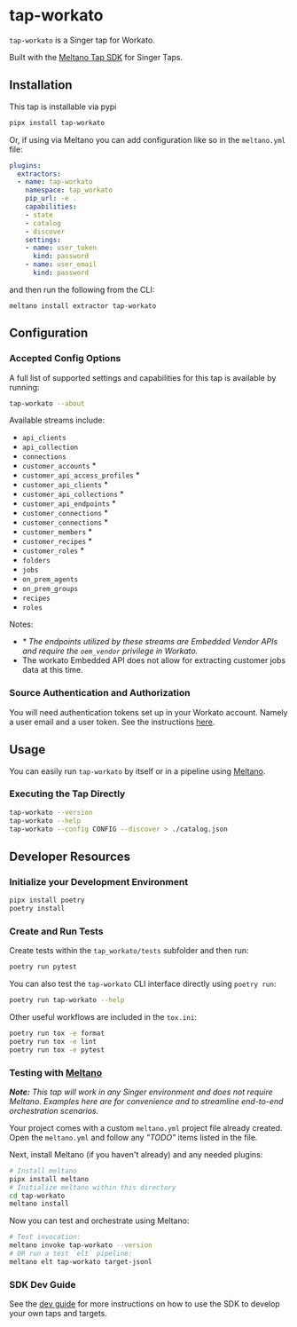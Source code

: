 # tap-workato

`tap-workato` is a Singer tap for Workato.

Built with the [Meltano Tap SDK](https://sdk.meltano.com) for Singer Taps.

## Installation
This tap is installable via pypi

```bash
pipx install tap-workato
```

Or, if using via Meltano you can add configuration like so in the `meltano.yml` file:

```yaml
plugins:
  extractors:
  - name: tap-workato
    namespace: tap_workato
    pip_url: -e .
    capabilities:
    - state
    - catalog
    - discover
    settings:
    - name: user_token
      kind: password
    - name: user_email
      kind: password
```

and then run the following from the CLI:

```shell
meltano install extractor tap-workato
```

## Configuration

### Accepted Config Options

A full list of supported settings and capabilities for this
tap is available by running:

```bash
tap-workato --about
```

Available streams include:
-  `api_clients`
-  `api_collection`
-  `connections`
-  `customer_accounts` *
-  `customer_api_access_profiles` *
-  `customer_api_clients` *
-  `customer_api_collections` *
-  `customer_api_endpoints` *
-  `customer_connections` *
-  `customer_connections` *
-  `customer_members` *
-  `customer_recipes` *
-  `customer_roles` *
-  `folders`
-  `jobs`
-  `on_prem_agents`
-  `on_prem_groups`
-  `recipes`
-  `roles`

Notes:
- _* The endpoints utilized by these streams are 
  Embedded Vendor APIs and require the `oem_vendor` privilege in Workato._
- The workato Embedded API does not allow for extracting customer jobs 
  data at this time.

### Source Authentication and Authorization

You will need authentication tokens set up in your Workato account. Namely a user 
email and a user token. See the 
instructions [here](https://docs.workato.com/oem/oem-api.html#authentication).

## Usage

You can easily run `tap-workato` by itself or in a pipeline using [Meltano](https://meltano.com/).

### Executing the Tap Directly

```bash
tap-workato --version
tap-workato --help
tap-workato --config CONFIG --discover > ./catalog.json
```

## Developer Resources

### Initialize your Development Environment

```bash
pipx install poetry
poetry install
```

### Create and Run Tests

Create tests within the `tap_workato/tests` subfolder and
  then run:

```bash
poetry run pytest
```

You can also test the `tap-workato` CLI interface directly using `poetry run`:

```bash
poetry run tap-workato --help
```

Other useful workflows are included in the `tox.ini`:

```bash
poetry run tox -e format
poetry run tox -e lint
poetry run tox -e pytest
```

### Testing with [Meltano](https://www.meltano.com)

_**Note:** This tap will work in any Singer environment and does not require Meltano.
Examples here are for convenience and to streamline end-to-end orchestration scenarios._

Your project comes with a custom `meltano.yml` project file already created. Open the `meltano.yml` and follow any _"TODO"_ items listed in
the file.

Next, install Meltano (if you haven't already) and any needed plugins:

```bash
# Install meltano
pipx install meltano
# Initialize meltano within this directory
cd tap-workato
meltano install
```

Now you can test and orchestrate using Meltano:

```bash
# Test invocation:
meltano invoke tap-workato --version
# OR run a test `elt` pipeline:
meltano elt tap-workato target-jsonl
```

### SDK Dev Guide

See the [dev guide](https://sdk.meltano.com/en/latest/dev_guide.html) for more instructions on how to use the SDK to 
develop your own taps and targets.
